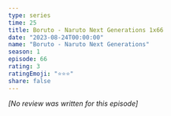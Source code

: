 ```yaml
---
type: series
time: 25
title: Boruto - Naruto Next Generations 1x66
date: "2023-08-24T00:00:00"
name: "Boruto - Naruto Next Generations"
season: 1
episode: 66
rating: 3
ratingEmoji: "⭐️⭐️⭐️"
share: false
---
```


_[No review was written for this episode]_